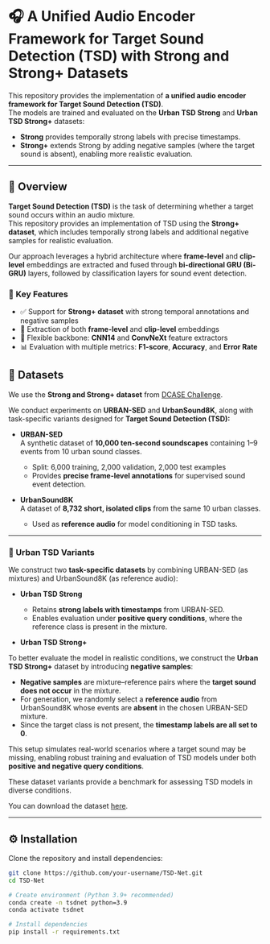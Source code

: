 # 🎧 A Unified Audio Encoder Framework for Target Sound Detection (TSD) with Strong and Strong+ Datasets

This repository provides the implementation of **a unified audio encoder framework for Target Sound Detection (TSD)**.  
The models are trained and evaluated on the **Urban TSD Strong** and **Urban TSD Strong+** datasets:  
- **Strong** provides temporally strong labels with precise timestamps.  
- **Strong+** extends Strong by adding negative samples (where the target sound is absent), enabling more realistic evaluation.  
---
## 📌 Overview

**Target Sound Detection (TSD)** is the task of determining whether a target sound occurs within an audio mixture.  
This repository provides an implementation of TSD using the **Strong+ dataset**, which includes temporally strong labels and additional negative samples for realistic evaluation.

Our approach leverages a hybrid architecture where **frame-level** and **clip-level** embeddings are extracted and fused through **bi-directional GRU (Bi-GRU)** layers, followed by classification layers for sound event detection.

### 🔑 Key Features
- ✅ Support for **Strong+ dataset** with strong temporal annotations and negative samples  
- 🎵 Extraction of both **frame-level** and **clip-level** embeddings  
- 🧩 Flexible backbone: **CNN14** and **ConvNeXt** feature extractors  
- 📊 Evaluation with multiple metrics: **F1-score**, **Accuracy**, and **Error Rate**  


## 📂 Datasets

We use the **Strong and Strong+ dataset** from [DCASE Challenge](https://dcase.community/challenge2023/task-sound-event-detection-in-domestic-environments).  

We conduct experiments on **URBAN-SED** and **UrbanSound8K**, along with task-specific variants designed for **Target Sound Detection (TSD):**

- **URBAN-SED**  
  A synthetic dataset of **10,000 ten-second soundscapes** containing 1–9 events from 10 urban sound classes.  
  - Split: 6,000 training, 2,000 validation, 2,000 test examples  
  - Provides **precise frame-level annotations** for supervised sound event detection.

- **UrbanSound8K**  
  A dataset of **8,732 short, isolated clips** from the same 10 urban classes.  
  - Used as **reference audio** for model conditioning in TSD tasks.

---

### 🔹 Urban TSD Variants

We construct two **task-specific datasets** by combining URBAN-SED (as mixtures) and UrbanSound8K (as reference audio):

- **Urban TSD Strong**  
  - Retains **strong labels with timestamps** from URBAN-SED.  
  - Enables evaluation under **positive query conditions**, where the reference class is present in the mixture.

- **Urban TSD Strong+**  

To better evaluate the model in realistic conditions, we construct the **Urban TSD Strong+** dataset by introducing **negative samples**:

- **Negative samples** are mixture–reference pairs where the **target sound does not occur** in the mixture.  
- For generation, we randomly select a **reference audio** from UrbanSound8K whose events are **absent** in the chosen URBAN-SED mixture.  
- Since the target class is not present, the **timestamp labels are all set to 0**.  

This setup simulates real-world scenarios where a target sound may be missing, enabling robust training and evaluation of TSD models under both **positive and negative query conditions**.

These dataset variants provide a benchmark for assessing TSD models in diverse conditions.

You can download the dataset [here](https://zenodo.org/record/4660670).

---

## ⚙️ Installation

Clone the repository and install dependencies:

```bash
git clone https://github.com/your-username/TSD-Net.git
cd TSD-Net

# Create environment (Python 3.9+ recommended)
conda create -n tsdnet python=3.9
conda activate tsdnet

# Install dependencies
pip install -r requirements.txt

